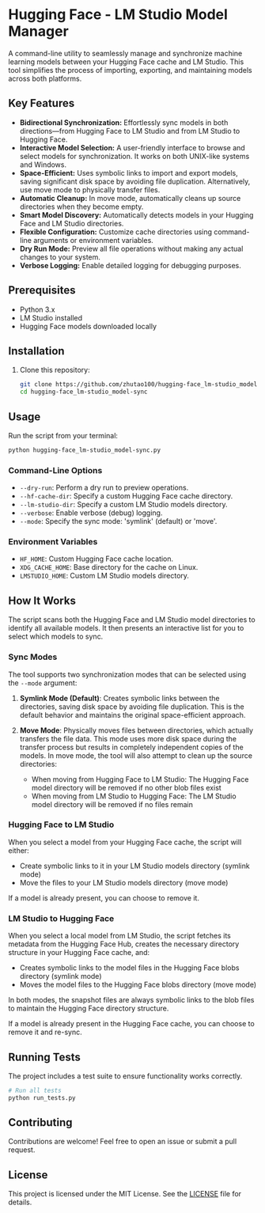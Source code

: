 # Hugging Face - LM Studio Model Manager

A command-line utility to seamlessly manage and synchronize machine learning models between your Hugging Face cache and LM Studio. This tool simplifies the process of importing, exporting, and maintaining models across both platforms.

## Key Features

- **Bidirectional Synchronization:** Effortlessly sync models in both directions—from Hugging Face to LM Studio and from LM Studio to Hugging Face.
- **Interactive Model Selection:** A user-friendly interface to browse and select models for synchronization. It works on both UNIX-like systems and Windows.
- **Space-Efficient:** Uses symbolic links to import and export models, saving significant disk space by avoiding file duplication. Alternatively, use move mode to physically transfer files.
- **Automatic Cleanup:** In move mode, automatically cleans up source directories when they become empty.
- **Smart Model Discovery:** Automatically detects models in your Hugging Face and LM Studio directories.
- **Flexible Configuration:** Customize cache directories using command-line arguments or environment variables.
- **Dry Run Mode:** Preview all file operations without making any actual changes to your system.
- **Verbose Logging:** Enable detailed logging for debugging purposes.

## Prerequisites

- Python 3.x
- LM Studio installed
- Hugging Face models downloaded locally

## Installation

1. Clone this repository:

    ```bash
    git clone https://github.com/zhutao100/hugging-face_lm-studio_model-sync.git
    cd hugging-face_lm-studio_model-sync
    ```

## Usage

Run the script from your terminal:

```bash
python hugging-face_lm-studio_model-sync.py
```

### Command-Line Options

- `--dry-run`: Perform a dry run to preview operations.
- `--hf-cache-dir`: Specify a custom Hugging Face cache directory.
- `--lm-studio-dir`: Specify a custom LM Studio models directory.
- `--verbose`: Enable verbose (debug) logging.
- `--mode`: Specify the sync mode: 'symlink' (default) or 'move'.

### Environment Variables

- `HF_HOME`: Custom Hugging Face cache location.
- `XDG_CACHE_HOME`: Base directory for the cache on Linux.
- `LMSTUDIO_HOME`: Custom LM Studio models directory.

## How It Works

The script scans both the Hugging Face and LM Studio model directories to identify all available models. It then presents an interactive list for you to select which models to sync.

### Sync Modes

The tool supports two synchronization modes that can be selected using the `--mode` argument:

1. **Symlink Mode (Default)**: Creates symbolic links between the directories, saving disk space by avoiding file duplication. This is the default behavior and maintains the original space-efficient approach.

2. **Move Mode**: Physically moves files between directories, which actually transfers the file data. This mode uses more disk space during the transfer process but results in completely independent copies of the models. In move mode, the tool will also attempt to clean up the source directories:
   - When moving from Hugging Face to LM Studio: The Hugging Face model directory will be removed if no other blob files exist
   - When moving from LM Studio to Hugging Face: The LM Studio model directory will be removed if no files remain

### Hugging Face to LM Studio

When you select a model from your Hugging Face cache, the script will either:

- Create symbolic links to it in your LM Studio models directory (symlink mode)
- Move the files to your LM Studio models directory (move mode)

If a model is already present, you can choose to remove it.

### LM Studio to Hugging Face

When you select a local model from LM Studio, the script fetches its metadata from the Hugging Face Hub, creates the necessary directory structure in your Hugging Face cache, and:

- Creates symbolic links to the model files in the Hugging Face blobs directory (symlink mode)
- Moves the model files to the Hugging Face blobs directory (move mode)

In both modes, the snapshot files are always symbolic links to the blob files to maintain the Hugging Face directory structure.

If a model is already present in the Hugging Face cache, you can choose to remove it and re-sync.

## Running Tests

The project includes a test suite to ensure functionality works correctly.

```bash
# Run all tests
python run_tests.py
```
## Contributing

Contributions are welcome! Feel free to open an issue or submit a pull request.

## License

This project is licensed under the MIT License. See the [LICENSE](LICENSE) file for details.
